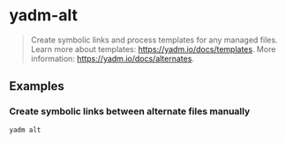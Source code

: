 # yadm-alt

> Create symbolic links and process templates for any managed files. Learn more about templates: <https://yadm.io/docs/templates>. More information: <https://yadm.io/docs/alternates>.

## Examples

### Create symbolic links between alternate files manually

```bash
yadm alt
```

